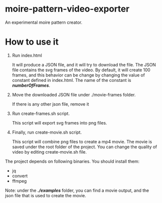 # moire-pattern-video-exporter
An experimental moire pattern creator.

# How to use it

1) Run index.html

    It will produce a JSON file, and it will try to download the file. The JSON file contains the svg frames of the video. By default, it will create 100 frames, and this behavior can be change by changing the value of constant defined in index.html. The name of the constant is ***numberOfFrames***.


2) Move the downloaded JSON file under ./movie-frames folder.

    If there is any other json file, remove it

3) Run create-frames.sh script.

    This script will export svg frames into png files.


4) Finally, run create-movie.sh script.

    This script will combine png files to create a mp4 movie. The movie is saved under the root folder of the project. You can change the quality of video by editing create-movie.sh file.


The project depends on following binaries. You should install them:
* jq
* convert
* ffmpeg

Note: under the ***./examples*** folder, you can find a movie output, and the json file that is used to create the movie.
